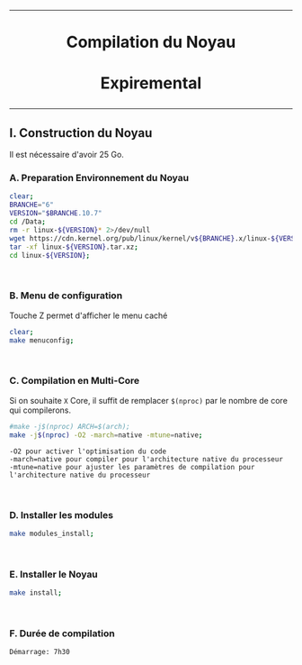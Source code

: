 --------------------------------------------------------------------------------------
# <p align='center'> Compilation du Noyau </p>

# <p align='center'>  Expiremental </p>

--------------------------------------------------------------------------------------
## I. Construction du Noyau
Il est nécessaire d'avoir 25 Go.

### A. Preparation Environnement du Noyau
``` bash
clear;
BRANCHE="6"
VERSION="$BRANCHE.10.7"
cd /Data;
rm -r linux-${VERSION}* 2>/dev/null
wget https://cdn.kernel.org/pub/linux/kernel/v${BRANCHE}.x/linux-${VERSION}.tar.xz 2>/dev/null;
tar -xf linux-${VERSION}.tar.xz;
cd linux-${VERSION};
```

<br />

### B. Menu de configuration
Touche Z permet d'afficher le menu caché
```bash
clear;
make menuconfig;
```

<br />

### C. Compilation en Multi-Core
Si on souhaite `X` Core, il suffit de remplacer `$(nproc)` par le nombre de core qui compilerons.
```bash
#make -j$(nproc) ARCH=$(arch);
make -j$(nproc) -O2 -march=native -mtune=native;
```

```
-O2 pour activer l'optimisation du code
-march=native pour compiler pour l'architecture native du processeur
-mtune=native pour ajuster les paramètres de compilation pour l'architecture native du processeur
```

<br />

### D. Installer les modules
```bash
make modules_install;
```

<br />

### E. Installer le Noyau
```bash
make install;
```

<br />

### F. Durée de compilation

```
Démarrage: 7h30
```
